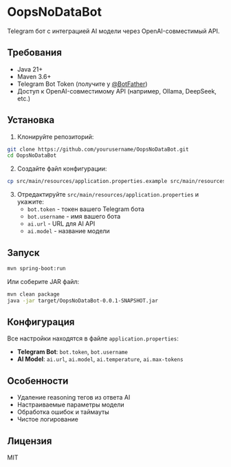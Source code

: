 # OopsNoDataBot

Telegram бот с интеграцией AI модели через OpenAI-совместимый API.

## Требования

- Java 21+
- Maven 3.6+
- Telegram Bot Token (получите у [@BotFather](https://t.me/BotFather))
- Доступ к OpenAI-совместимому API (например, Ollama, DeepSeek, etc.)

## Установка

1. Клонируйте репозиторий:
```bash
git clone https://github.com/yourusername/OopsNoDataBot.git
cd OopsNoDataBot
```

2. Создайте файл конфигурации:
```bash
cp src/main/resources/application.properties.example src/main/resources/application.properties
```

3. Отредактируйте `src/main/resources/application.properties` и укажите:
   - `bot.token` - токен вашего Telegram бота
   - `bot.username` - имя вашего бота
   - `ai.url` - URL для AI API
   - `ai.model` - название модели

## Запуск

```bash
mvn spring-boot:run
```

Или соберите JAR файл:
```bash
mvn clean package
java -jar target/OopsNoDataBot-0.0.1-SNAPSHOT.jar
```

## Конфигурация

Все настройки находятся в файле `application.properties`:

- **Telegram Bot**: `bot.token`, `bot.username`
- **AI Model**: `ai.url`, `ai.model`, `ai.temperature`, `ai.max-tokens`

## Особенности

- Удаление reasoning тегов из ответа AI
- Настраиваемые параметры модели
- Обработка ошибок и таймауты
- Чистое логирование

## Лицензия

MIT

